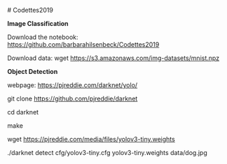 \# Codettes2019

**Image Classification**

Download the notebook:
<https://github.com/barbarahilsenbeck/Codettes2019>

Download data:
wget <https://s3.amazonaws.com/img-datasets/mnist.npz>

**Object Detection**

webpage: 
<https://pjreddie.com/darknet/yolo/>

git clone <https://github.com/pjreddie/darknet>

cd darknet

make

wget <https://pjreddie.com/media/files/yolov3-tiny.weights>

./darknet detect cfg/yolov3-tiny.cfg yolov3-tiny.weights data/dog.jpg
